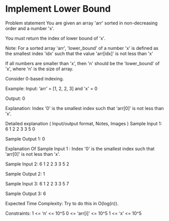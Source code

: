 
#  Implement Lower Bound
Problem statement
You are given an array 'arr' sorted in non-decreasing order and a number 'x'.



You must return the index of lower bound of 'x'.



Note:
For a sorted array 'arr', 'lower_bound' of a number 'x' is defined as the smallest index 'idx' such that the value 'arr[idx]' is not less than 'x'

If all numbers are smaller than 'x', then 'n' should be the 'lower_bound' of 'x', where 'n' is the size of array.

Consider 0-based indexing.


Example:
Input: ‘arr’ = [1, 2, 2, 3] and 'x' = 0

Output: 0

Explanation: Index '0' is the smallest index such that 'arr[0]' is not less than 'x'.


Detailed explanation ( Input/output format, Notes, Images )
Sample Input 1:
6
1 2 2 3 3 5
0


Sample Output 1:
0


Explanation Of Sample Input 1 :
Index '0' is the smallest index such that 'arr[0]' is not less than 'x'.


Sample Input 2:
6
1 2 2 3 3 5
2


Sample Output 2:
1


Sample Input 3:
6
1 2 2 3 3 5
7


Sample Output 3:
6


Expected Time Complexity:
Try to do this in O(log(n)).


Constraints:
1 <= ‘n’ <= 10^5
0 <= ‘arr[i]’ <= 10^5
1 <= ‘x’ <= 10^5
